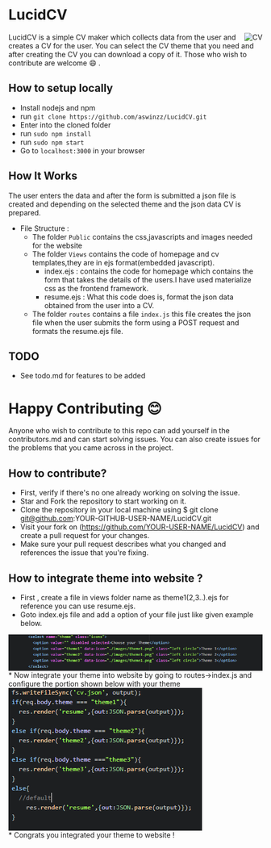 # LucidCV

<img align="right" title="CV" src="./lucidcv.png">

LucidCV is a simple CV maker which collects data from the user and creates a CV for the user.
You can select the CV theme that you need and after creating the CV you can download a copy of it.
Those who wish to contribute are welcome :smile: .

## How to setup locally

* Install nodejs and npm
* run `git clone https://github.com/aswinzz/LucidCV.git`
* Enter into the cloned folder
* run `sudo npm install`
* run `sudo npm start`
* Go to `localhost:3000` in your browser

## How It Works

The user enters the data and after the form is submitted a json file is created and depending on the selected theme and the json data CV is prepared.

- File Structure :
  * The folder `Public` contains the css,javascripts and images needed for the website
  * The folder `Views` contains the code of homepage and cv templates,they are in ejs format(embedded javascript).
    - index.ejs : contains the code for homepage which contains the form that takes the details of the users.I have used materialize css as the frontend framework.
    - resume.ejs : What this code does is, format the json data obtained from the user into a CV.
  * The folder `routes` contains a file `index.js` this file creates the json file when the user submits the form using a POST request and formats the resume.ejs file.

## TODO

* See todo.md for features to be added

Happy Contributing 😊
=======
Anyone who wish to contribute to this repo can add yourself in the contributors.md and can start solving issues. You can also create issues for the problems that you came across in the project.

## How to contribute?
  * First, verify if there's no one already working on solving the issue.
  * Star and Fork the repository to start working on it.
  * Clone the repository in your local machine using $ git clone git@github.com:YOUR-GITHUB-USER-NAME/LucidCV.git
  * Visit your fork on (https://github.com/YOUR-USER-NAME/LucidCV) and create a pull request for your changes.
  * Make sure your pull request describes what you changed and references the issue that you're fixing.

## How to integrate theme into website ?
  * First , create a file in views folder name as theme1(2,3..).ejs for reference you can use resume.ejs.
  * Goto index.ejs file and add a option of your file just like given example below.
   <div style="margin:auto">
   <img align="center" title="Options" src="./readmeImg/options.PNG">
   </div>
  * Now integrate your theme into website by going to routes->index.js and configure the portion shown below with your theme
  <div style="margin:auto">
  <img align="center" title="addFile" src="./readmeImg/addFile.PNG">
  </div>
  * Congrats you integrated your theme to website !


 
